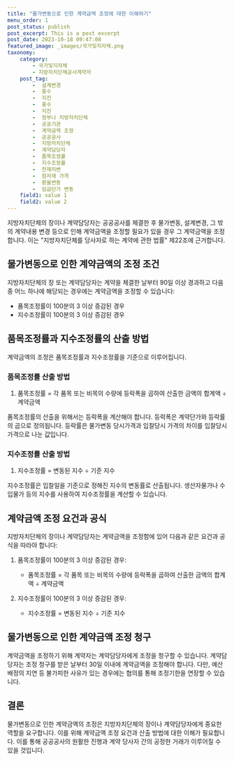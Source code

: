 ```yaml
---
title: "물가변동으로 인한 계약금액 조정에 대한 이해하기"
menu_order: 1
post_status: publish
post_excerpt: This is a post excerpt
post_date: 2023-10-18 09:47:08
featured_image: _images/국가및지자체.png
taxonomy:
    category:
        - 국가및지자체
        - 지방자치단체공사계약자
    post_tag:
        -  설계변경
        -  홍수
        -  지진
        -  홍수
        -  지진
        -  정부나 지방자치단체
        -  공공기관
        -  계약금액 조정
        -  공공공사
        -  지방자치단체
        -  계약담당자
        -  품목조정률
        -  지수조정률
        -  천재지변
        -  원자재 가격
        -  환율변동
        -  임금단가 변동
    field1: value 1
    field2: value 2
---
```



지방자치단체의 장이나 계약담당자는 공공공사를 체결한 후 물가변동, 설계변경, 그 밖의 계약내용 변경 등으로 인해 계약금액을 조정할 필요가 있을 경우 그 계약금액을 조정합니다. 이는 "지방자치단체를 당사자로 하는 계약에 관한 법률" 제22조에 근거합니다.

## 물가변동으로 인한 계약금액의 조정 조건

지방자치단체의 장 또는 계약담당자는 계약을 체결한 날부터 90일 이상 경과하고 다음 중 어느 하나에 해당되는 경우에는 계약금액을 조정할 수 있습니다:
- 품목조정률이 100분의 3 이상 증감된 경우
- 지수조정률이 100분의 3 이상 증감된 경우

## 품목조정률과 지수조정률의 산출 방법

계약금액의 조정은 품목조정률과 지수조정률을 기준으로 이루어집니다.

### 품목조정률 산출 방법
1. 품목조정률 = 각 품목 또는 비목의 수량에 등락폭을 곱하여 산출한 금액의 합계액 ÷ 계약금액

품목조정률의 산출을 위해서는 등락폭을 계산해야 합니다. 등락폭은 계약단가와 등락률의 곱으로 정의됩니다. 등락률은 물가변동 당시가격과 입찰당시 가격의 차이를 입찰당시 가격으로 나눈 값입니다.

### 지수조정률 산출 방법
1. 지수조정률 = 변동된 지수 ÷ 기준 지수

지수조정률은 입찰일을 기준으로 정해진 지수의 변동률로 산출됩니다. 생산자물가나 수입물가 등의 지수를 사용하여 지수조정률을 계산할 수 있습니다.

## 계약금액 조정 요건과 공식

지방자치단체의 장이나 계약담당자는 계약금액을 조정함에 있어 다음과 같은 요건과 공식을 따라야 합니다:

1. 품목조정률이 100분의 3 이상 증감된 경우:
   - 품목조정률 = 각 품목 또는 비목의 수량에 등락폭을 곱하여 산출한 금액의 합계액 ÷ 계약금액

2. 지수조정률이 100분의 3 이상 증감된 경우:
   - 지수조정률 = 변동된 지수 ÷ 기준 지수

## 물가변동으로 인한 계약금액 조정 청구

계약금액을 조정하기 위해 계약자는 계약담당자에게 조정을 청구할 수 있습니다. 계약담당자는 조정 청구를 받은 날부터 30일 이내에 계약금액을 조정해야 합니다. 다만, 예산배정의 지연 등 불가피한 사유가 있는 경우에는 협의를 통해 조정기한을 연장할 수 있습니다.

## 결론

물가변동으로 인한 계약금액의 조정은 지방자치단체의 장이나 계약담당자에게 중요한 역할을 요구합니다. 이를 위해 계약금액 조정 요건과 산출 방법에 대한 이해가 필요합니다. 이를 통해 공공공사의 원활한 진행과 계약 당사자 간의 공정한 거래가 이루어질 수 있을 것입니다.
